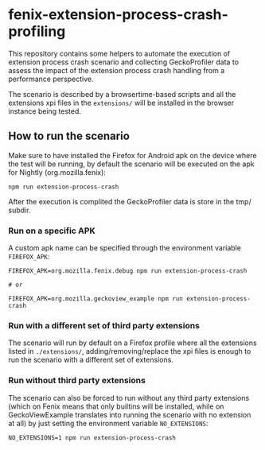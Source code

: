 fenix-extension-process-crash-profiling
=======================================

This repository contains some helpers to automate the execution of extension process crash scenario and collecting
GeckoProfiler data to assess the impact of the extension process crash handling from a performance perspective.

The scenario is described by a browsertime-based scripts and all the extensions xpi files in the `extensions/`
will be installed in the browser instance being tested.

## How to run the scenario

Make sure to have installed the Firefox for Android apk on the device where the test will be running, by default
the scenario will be executed on the apk for Nightly (org.mozilla.fenix):

```
npm run extension-process-crash
```

After the execution is complited the GeckoProfiler data is store in the tmp/ subdir.

### Run on a specific APK

A custom apk name can be specified through the environment variable `FIREFOX_APK`:

```
FIREFOX_APK=org.mozilla.fenix.debug npm run extension-process-crash

# or

FIREFOX_APK=org.mozilla.geckoview_example npm run extension-process-crash
```

### Run with a different set of third party extensions

The scenario will run by default on a Firefox profile where all the extensions listed in `./extensions/`,
adding/removing/replace the xpi files is enough to run the scenario with a different set of extensions.

### Run without third party extensions

The scenario can also be forced to run without any third party extensions (which on Fenix means that only
builtins will be installed, while on GeckoViewExample translates into running the scenario with no
extension at all) by just setting the environment variable `NO_EXTENSIONS`:

```
NO_EXTENSIONS=1 npm run extension-process-crash
```

